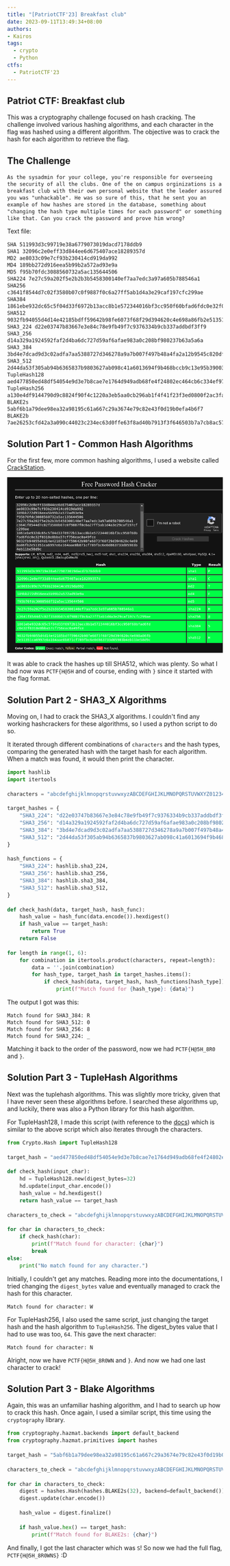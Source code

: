 ```yaml
---
title: "[PatriotCTF'23] Breakfast club"
date: 2023-09-11T13:49:34+08:00
authors:
- Kairos
tags:
  - crypto
  - Python
ctfs:
  - PatriotCTF'23
---
```


## Patriot CTF: Breakfast club

This was a cryptography challenge focused on hash cracking. The challenge involved various hashing algorithms, and each character in the flag was hashed using a different algorithm. The objective was to crack the hash for each algorithm to retrieve the flag.

## The Challenge

```
As the sysadmin for your college, you're responsible for overseeing the security of all the clubs. One of the on campus orginizations is a breakfast club with their own personal website that the leader assured you was "unhackable". He was so sure of this, that he sent you an example of how hashes are stored in the database, something about "changing the hash type multiple times for each password" or something like that. Can you crack the password and prove him wrong?
```

Text file:

```
SHA 511993d3c99719e38a6779073019dacd7178ddb9
SHA1 32096c2e0eff33d844ee6d675407ace18289357d
MD2 ae8033c09e7cf93b230414cd919da992
MD4 189bb272d916eea5b99b2a572ad93e9a
MD5 f95b70fdc3088560732a5ac135644506
SHA224 7e27c59a202f5e2b2b3b5458300140ef7aa7edc3a97a605b788546a1
SHA256 c3641f8544d7c02f3580b07c0f9887f0c6a27ff5ab1d4a3e29caf197cfc299ae
SHA384 1861ebe932dc65c5f04d33f6972b13acc8b1e572344016bf3cc950f60bfad6fdc0e32f0318e8bba57cf756eac0a49fce
SHA512 9032fb94055d4d14e42185bdff59642b98fe6073f68f29d394620c4e698a86fb2e51351ca6997e6a164aae0b871cf789fbc6e0d863733d05903b4eb11be58d9c
SHA3_224 d22e03747b83667e3e84c78e9fb49f7c9376334b9cb337addbdf3ff9
SHA3_256 d14a329a1924592faf2d4ba6dc727d59af6afae983a0c208bf980237b63a5a6a
SHA3_384 3bd4e7dcad9d3c02adfa7aa5388727d346278a9a7b007f497b48a4fa2a12b9545c820df150854a8f8c494275bd6fd941
SHA3_512 2d44da53f305ab94b6365837b9803627ab098c41a6013694f9b468bccb9c13e95b3900365eb58924de7158a54467e984efcfdabdbcc9af9a940d49c51455b04c
TupleHash128 aed477850ed48df54054e9d3e7b8cae7e1764d949adb68fe4f24802ec464cb6c334ef97cc0453471fac5faf0118265bc9388062ccb704d5ac4010489bee201da
TupleHash256 a130e4df9144790d9c8824f90f4c1220a3eb5aa0cb296ab1f4f41f23f3ed0800f2ac3fad4f235a4ee601a8ca8bf0be394e06e53e2f789a6272f1bc54c4901d0c
BLAKE2s 5abf6b1a79dee98ea32a98195c61a667c29a3674e79c82e43f0d19b0efa4b6f7
BLAKE2b 7ae26253cfd42a3a090c44023c234ec63d0ffe63f8ad40b7913f3f646503b7a7cb8ac571d42a311ef71508344de72f30b57e5c100b402130060ebc947e07a59b
```

## Solution Part 1 - Common Hash Algorithms

For the first few, more common hashing algorithms, I used a website called [CrackStation](https://crackstation.net/).

![crackstation](hashcracker.png)

It was able to crack the hashes up till SHA512, which was plenty. So what I had now was `PCTF{H@5H` and of course, ending with `}` since it started with the flag format. 

## Solution Part 2 - SHA3_X Algorithms

Moving on, I had to crack the SHA3_X algorithms. I couldn't find any working hashcrackers for these algorithms, so I used a python script to do so. 

It iterated through different combinations of `characters` and the hash types, comparing the generated hash with the target hash for each algorithm. When a match was found, it would then print the character. 

```python
import hashlib
import itertools

characters = "abcdefghijklmnopqrstuvwxyzABCDEFGHIJKLMNOPQRSTUVWXYZ0123456789!@#$%^&*()_+[]{}|;':\",.<>?/\\"

target_hashes = {
    "SHA3_224": "d22e03747b83667e3e84c78e9fb49f7c9376334b9cb337addbdf3ff9",
    "SHA3_256": "d14a329a1924592faf2d4ba6dc727d59af6afae983a0c208bf980237b63a5a6a",
    "SHA3_384": "3bd4e7dcad9d3c02adfa7aa5388727d346278a9a7b007f497b48a4fa2a12b9545c820df150854a8f8c494275bd6fd941",
    "SHA3_512": "2d44da53f305ab94b6365837b9803627ab098c41a6013694f9b468bccb9c13e95b3900365eb58924de7158a54467e984efcfdabdbcc9af9a940d49c51455b04c",
}

hash_functions = {
    "SHA3_224": hashlib.sha3_224,
    "SHA3_256": hashlib.sha3_256,
    "SHA3_384": hashlib.sha3_384,
    "SHA3_512": hashlib.sha3_512,
}

def check_hash(data, target_hash, hash_func):
    hash_value = hash_func(data.encode()).hexdigest()
    if hash_value == target_hash:
        return True
    return False

for length in range(1, 6): 
    for combination in itertools.product(characters, repeat=length):
        data = ''.join(combination)
        for hash_type, target_hash in target_hashes.items():
            if check_hash(data, target_hash, hash_functions[hash_type]):
                print(f"Match found for {hash_type}: {data}")
```

The output I got was this:
```
Match found for SHA3_384: R
Match found for SHA3_512: 0
Match found for SHA3_256: 8
Match found for SHA3_224: _
```

Matching it back to the order of the password, now we had `PCTF{H@5H_8R0` and `}`.

## Solution Part 3 - TupleHash Algorithms

Next was the tuplehash algorithms. This was slightly more tricky, given that I have never seen these algorithms before. I searched these algorithms up, and luckily, there was also a Python library for this hash algorithm. 

For TupleHash128, I made this script (with reference to the [docs](https://pycryptodome.readthedocs.io/en/latest/src/hash/tuplehash256.html)) which is similar to the above script which also iterates through the characters.

```python
from Crypto.Hash import TupleHash128

target_hash = "aed477850ed48df54054e9d3e7b8cae7e1764d949adb68fe4f24802ec464cb6c334ef97cc0453471fac5faf0118265bc9388062ccb704d5ac4010489bee201da"

def check_hash(input_char):
    hd = TupleHash128.new(digest_bytes=32)  
    hd.update(input_char.encode())
    hash_value = hd.hexdigest()
    return hash_value == target_hash

characters_to_check = "abcdefghijklmnopqrstuvwxyzABCDEFGHIJKLMNOPQRSTUVWXYZ0123456789!@#$%^&*()_+[]{}|;':\",.<>?/\\"

for char in characters_to_check:
    if check_hash(char):
        print(f"Match found for character: {char}")
        break
else:
    print("No match found for any character.")

```

Initially, I couldn't get any matches. Reading more into the documentations, I tried changing the `digest_bytes` value and eventually managed to crack the hash for this character.

```
Match found for character: W
```

For TupleHash256, I also used the same script, just changing the target hash and the hash algorithm to `TupleHash256`. The digest_bytes value that I had to use was too, `64`. This gave the next character:

```
Match found for character: N
```

Alright, now we have `PCTF{H@5H_8R0WN` and `}`. And now we had one last character to crack!

## Solution Part 3 - Blake Algorithms

Again, this was an unfamiliar hashing algorithm, and I had to search up how to crack this hash. Once again, I used a similar script, this time using the `cryptography` library.

```py
from cryptography.hazmat.backends import default_backend
from cryptography.hazmat.primitives import hashes

target_hash = "5abf6b1a79dee98ea32a98195c61a667c29a3674e79c82e43f0d19b0efa4b6f7"

characters_to_check = "abcdefghijklmnopqrstuvwxyzABCDEFGHIJKLMNOPQRSTUVWXYZ0123456789!@#$%^&*()_+[]{}|;':\",.<>?/\\"

for char in characters_to_check:
    digest = hashes.Hash(hashes.BLAKE2s(32), backend=default_backend())
    digest.update(char.encode())

    hash_value = digest.finalize()

    if hash_value.hex() == target_hash:
        print(f"Match found for BLAKE2s: {char}")

```

And finally, I got the last character which was `S`! So now we had the full flag, `PCTF{H@5H_8R0WNS}` :D
